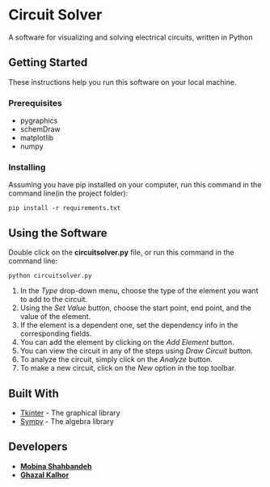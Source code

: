 # Circuit Solver

A software for visualizing and solving electrical circuits, written in Python

## Getting Started

These instructions help you run this software on your local machine.

### Prerequisites

* pygraphics
* schemDraw
* matplotlib
* numpy

### Installing

Assuming you have pip installed on your computer, run this command in the command line(in the project folder):

```
pip install -r requirements.txt
```

## Using the Software

Double click on the **circuitsolver.py** file, or run this command in the command line:

```
python circuitsolver.py
```

1. In the _Type_ drop-down menu, choose the type of the element you want to add to the circuit.
2. Using the _Set Value_ button, choose the start point, end point, and the value of the element.
3. If the element is a dependent one, set the dependency info in the corresponding fields.
4. You can add the element by clicking on the _Add Element_ button.
5. You can view the circuit in any of the steps using _Draw Circuit_ button.
6. To analyze the circuit, simply click on the _Analyze_ button.
7. To make a new circuit, click on the _New_ option in the top toolbar.

## Built With

* [Tkinter](https://github.com/python/cpython/tree/3.8/Lib/tkinter) - The graphical library
* [Sympy](https://www.sympy.org/en/index.html) - The algebra library

## Developers

* [**Mobina Shahbandeh**](https://github.com/mobinashb)
* [**Ghazal Kalhor**](https://github.com/kalhorghazal)

